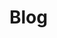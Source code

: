 <script lang="ts" setup>
import { data as posts } from './blog.data.js'
import BlogList from '../../.vitepress/components/BlogList.vue'

console.log(posts)
</script>

# Blog

<BlogList :posts="posts"></BlogList>
